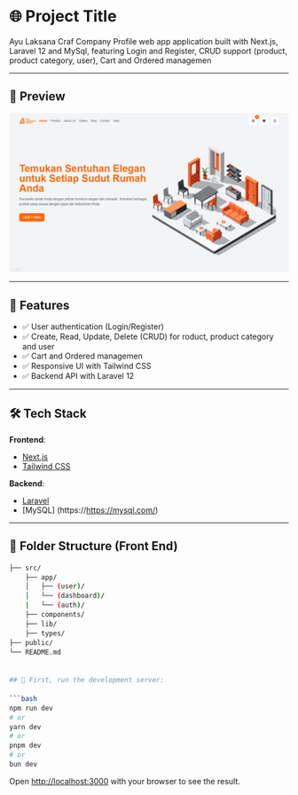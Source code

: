 # 🌐 Project Title

Ayu Laksana Craf Company Profile web app application built with Next.js, Laravel 12 and MySql, featuring Login and Register, CRUD support (product, product category, user), Cart and Ordered managemen

<!-- and MDX, featuring a markdown editor, authentication, and full CRUD support via Express.js backend. -->

---

## 📸 Preview

<img src="/public/images/Hero.jpg">

---

## 🚀 Features

- ✅ User authentication (Login/Register)
- ✅ Create, Read, Update, Delete (CRUD) for roduct, product category and user
- ✅ Cart and Ordered managemen
- ✅ Responsive UI with Tailwind CSS
- ✅ Backend API with Laravel 12

---

## 🛠️ Tech Stack

**Frontend**:

- [Next.js](https://nextjs.org/)
- [Tailwind CSS](https://tailwindcss.com/)

**Backend**:

- [Laravel](https://https://laravel.com/)
- [MySQL] (https://https://mysql.com/)

---

## 📁 Folder Structure (Front End)

````bash
├── src/
    ├── app/
    │   ├── (user)/
    │   └── (dashboard)/
    |   └── (auth)/
    ├── components/
    ├── lib/
    ├── types/
├── public/
└── README.md


## 📁 First, run the development server:

```bash
npm run dev
# or
yarn dev
# or
pnpm dev
# or
bun dev
````

Open [http://localhost:3000](http://localhost:3000) with your browser to see the result.
